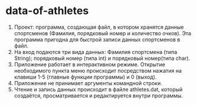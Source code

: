 # data-of-athletes
1)	Проект: программа, создающая файл, в котором хранятся данные спортсменов (Фамилия, порядковый номер и количество очков). Эта программа пригодна для быстрой записи данных спортсменов в файл.
2)	На вход подаются три вида данных: Фамилия спортсмена (типа String); порядковый номер (типа int) и порядковый номер(типа char).
3)	Приложение работает в интерактивном режиме. Открытие необходимого пункта меню происходит посредством нажатия на клавиши 1-5 (главные функции программы) и 0 (выход).
4)	Приложение не принимает аргументы командной строки.
5)	Чтение и запись данных происходит в файле athletes.dat, который создаётся, просматривается и редактируется внутри программы.
